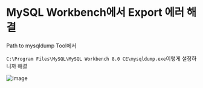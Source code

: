 # MySQL Workbench에서 Export 에러 해결

Path to mysqldump Tool에서 

`C:\Program Files\MySQL\MySQL Workbench 8.0 CE\mysqldump.exe`이렇게 설정하니까 해결

![image](https://user-images.githubusercontent.com/55625864/87324077-8eba4a00-c56a-11ea-897b-358f05a93ddf.png)




